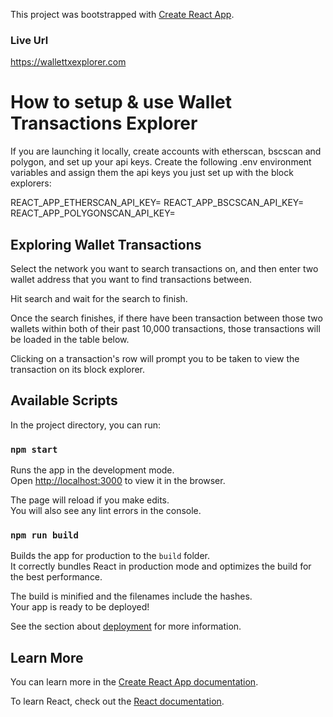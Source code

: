 This project was bootstrapped with [Create React App](https://github.com/facebook/create-react-app).
### Live Url

https://wallettxexplorer.com

# How to setup & use Wallet Transactions Explorer

If you are launching it locally, create accounts with etherscan, bscscan and polygon, and set up your api keys. Create the following .env environment variables and assign them the api keys you just set up with the block explorers:

REACT_APP_ETHERSCAN_API_KEY=
REACT_APP_BSCSCAN_API_KEY=
REACT_APP_POLYGONSCAN_API_KEY=

## Exploring Wallet Transactions

Select the network you want to search transactions on, and then enter two wallet address that you want to find transactions between.

Hit search and wait for the search to finish.

Once the search finishes, if there have been transaction between those two wallets within both of their past 10,000 transactions, those transactions will be loaded in the table below.

Clicking on a transaction's row will prompt you to be taken to view the transaction on its block explorer.

## Available Scripts

In the project directory, you can run:

### `npm start`

Runs the app in the development mode.\
Open [http://localhost:3000](http://localhost:3000) to view it in the browser.

The page will reload if you make edits.\
You will also see any lint errors in the console.

### `npm run build`

Builds the app for production to the `build` folder.\
It correctly bundles React in production mode and optimizes the build for the best performance.

The build is minified and the filenames include the hashes.\
Your app is ready to be deployed!

See the section about [deployment](https://facebook.github.io/create-react-app/docs/deployment) for more information.

## Learn More

You can learn more in the [Create React App documentation](https://facebook.github.io/create-react-app/docs/getting-started).

To learn React, check out the [React documentation](https://reactjs.org/).
